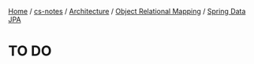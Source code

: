 [Home](https://mengxianbin.github.io) /
[cs-notes](https://mengxianbin.github.io/cs-notes/site) /
[Architecture](https://mengxianbin.github.io/cs-notes/site/Architecture) /
[Object Relational Mapping](https://mengxianbin.github.io/cs-notes/site/Architecture/Object%20Relational%20Mapping) /
[Spring Data JPA](https://mengxianbin.github.io/cs-notes/site/Architecture/Object%20Relational%20Mapping/Spring%20Data%20JPA)

# TO DO

